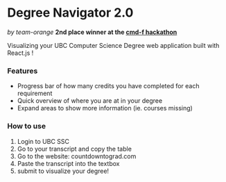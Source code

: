 # Degree Navigator 2.0
_by team-orange_
**2nd place winner at the [cmd-f hackathon](http://cmd-f.nwplus.io/)**

Visualizing your UBC Computer Science Degree web application built with React.js !

### Features
- Progress bar of how many credits you have completed for each requirement
- Quick overview of where you are at in your degree
- Expand areas to show more information (ie. courses missing)

### How to use
1. Login to UBC SSC
2. Go to your transcript and copy the table
3. Go to the website: countdowntograd.com
4. Paste the transcript into the textbox
5. submit to visualize your degree!
